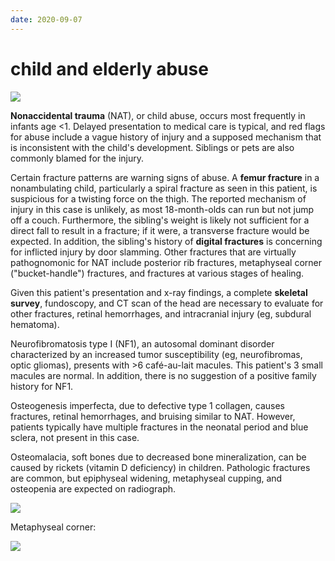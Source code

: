 ```yaml
---
date: 2020-09-07
---
```


# child and elderly abuse

<!-- nonaccidental trauma risks, features, management, vs OI and osteomalacia -->

![](https://photos.thisispiggy.com/file/wikiFiles/image-20200713170233539.png)

**Nonaccidental trauma** (NAT), or  child abuse, occurs most frequently in infants age <1. Delayed  presentation to medical care is typical, and red flags for abuse include a vague history of injury and a supposed mechanism that is inconsistent with the child's development. Siblings or pets are also commonly  blamed for the injury.

Certain fracture patterns are warning signs of abuse. A **femur fracture** in a nonambulating child, particularly a spiral fracture as seen in this patient, is suspicious for a twisting force on the  thigh. The reported mechanism of injury in this case is unlikely, as  most 18-month-olds can run but not jump off a couch. Furthermore, the  sibling's weight is likely not sufficient for a direct fall to result in a fracture; if it were, a transverse fracture would be expected. In addition, the sibling's history of **digital fractures** is concerning for inflicted injury by door slamming. Other fractures  that are virtually pathognomonic for NAT include posterior rib  fractures, metaphyseal corner ("bucket-handle") fractures, and fractures at various stages of healing.

Given this patient's presentation and x-ray findings, a complete **skeletal survey**, fundoscopy, and CT scan of the head are necessary to evaluate for other fractures, retinal hemorrhages, and intracranial injury (eg, subdural  hematoma).

Neurofibromatosis type I (NF1), an autosomal dominant disorder  characterized by an increased tumor susceptibility (eg, neurofibromas,  optic gliomas), presents with >6 café-au-lait macules. This  patient's 3 small macules are normal.  In addition, there is no  suggestion of a positive family history for NF1.

Osteogenesis imperfecta, due to defective type 1  collagen, causes fractures, retinal hemorrhages, and bruising similar to NAT. However, patients typically have multiple fractures in the  neonatal period and blue sclera, not present in this case.

Osteomalacia, soft bones due to decreased bone mineralization, can be  caused by rickets (vitamin D deficiency) in children. Pathologic  fractures are common, but epiphyseal widening, metaphyseal cupping, and  osteopenia are expected on radiograph.

![](https://photos.thisispiggy.com/file/wikiFiles/image-20200713170353510.png)

Metaphyseal corner:

![](https://photos.thisispiggy.com/file/wikiFiles/image-20200713170433887.png)

